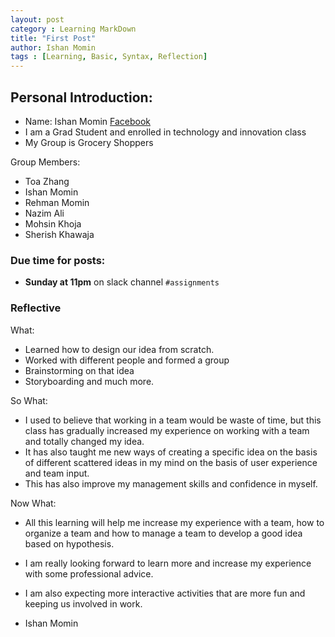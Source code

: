 ```yaml
---
layout: post
category : Learning MarkDown
title: "First Post"
author: Ishan Momin
tags : [Learning, Basic, Syntax, Reflection]
---
```


## Personal Introduction:
- Name: Ishan Momin [Facebook](https://www.facebook.com/ishanmomin9)
- I am a Grad Student and enrolled in technology and innovation class
- My Group is Grocery Shoppers


Group Members:

- Toa Zhang
- Ishan Momin
- Rehman Momin
- Nazim Ali
- Mohsin Khoja
- Sherish Khawaja


### Due time for posts:
- __Sunday at 11pm__ on slack channel `#assignments`


### Reflective

What:
- Learned how to design our idea from scratch.
- Worked with different people and formed a group
- Brainstorming on that idea
- Storyboarding and much more.


So What:
- I used to believe that working in a team would be waste of time, but this class has gradually increased my experience on working with a team and totally changed my idea.
- It has also taught me new ways of creating a specific idea on the basis of different scattered ideas in my mind on the basis of user experience and team input.
- This has also improve my management skills and confidence in myself.

Now What:
- All this learning will help me increase my experience with a team, how to organize a team and how to manage a team to develop a good idea based on hypothesis.
- I am really looking forward to learn more and increase my experience with some professional advice.
- I am also expecting more interactive activities that are more fun and keeping us involved in work.


- Ishan Momin